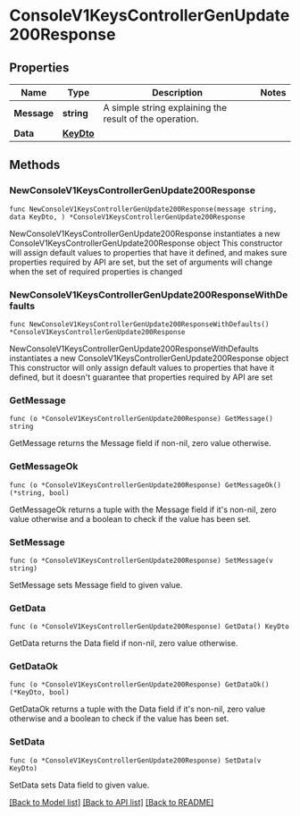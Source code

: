 # ConsoleV1KeysControllerGenUpdate200Response

## Properties

Name | Type | Description | Notes
------------ | ------------- | ------------- | -------------
**Message** | **string** | A simple string explaining the result of the operation. | 
**Data** | [**KeyDto**](KeyDto.md) |  | 

## Methods

### NewConsoleV1KeysControllerGenUpdate200Response

`func NewConsoleV1KeysControllerGenUpdate200Response(message string, data KeyDto, ) *ConsoleV1KeysControllerGenUpdate200Response`

NewConsoleV1KeysControllerGenUpdate200Response instantiates a new ConsoleV1KeysControllerGenUpdate200Response object
This constructor will assign default values to properties that have it defined,
and makes sure properties required by API are set, but the set of arguments
will change when the set of required properties is changed

### NewConsoleV1KeysControllerGenUpdate200ResponseWithDefaults

`func NewConsoleV1KeysControllerGenUpdate200ResponseWithDefaults() *ConsoleV1KeysControllerGenUpdate200Response`

NewConsoleV1KeysControllerGenUpdate200ResponseWithDefaults instantiates a new ConsoleV1KeysControllerGenUpdate200Response object
This constructor will only assign default values to properties that have it defined,
but it doesn't guarantee that properties required by API are set

### GetMessage

`func (o *ConsoleV1KeysControllerGenUpdate200Response) GetMessage() string`

GetMessage returns the Message field if non-nil, zero value otherwise.

### GetMessageOk

`func (o *ConsoleV1KeysControllerGenUpdate200Response) GetMessageOk() (*string, bool)`

GetMessageOk returns a tuple with the Message field if it's non-nil, zero value otherwise
and a boolean to check if the value has been set.

### SetMessage

`func (o *ConsoleV1KeysControllerGenUpdate200Response) SetMessage(v string)`

SetMessage sets Message field to given value.


### GetData

`func (o *ConsoleV1KeysControllerGenUpdate200Response) GetData() KeyDto`

GetData returns the Data field if non-nil, zero value otherwise.

### GetDataOk

`func (o *ConsoleV1KeysControllerGenUpdate200Response) GetDataOk() (*KeyDto, bool)`

GetDataOk returns a tuple with the Data field if it's non-nil, zero value otherwise
and a boolean to check if the value has been set.

### SetData

`func (o *ConsoleV1KeysControllerGenUpdate200Response) SetData(v KeyDto)`

SetData sets Data field to given value.



[[Back to Model list]](../README.md#documentation-for-models) [[Back to API list]](../README.md#documentation-for-api-endpoints) [[Back to README]](../README.md)


